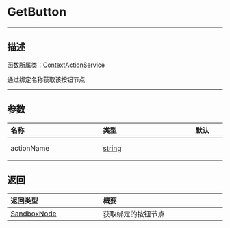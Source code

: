 # GetButton
-----------------------------------------------------------------------------------------
## 描述

函数所属类：[ContextActionService](/Api/Class/Input/ContextActionService.md)

通过绑定名称获取该按钮节点

-----------------------------------------------------------------------------------------
## 参数

|<div style="width:200px">**名称**</div>|<div style="width:200px">**类型**</div>|<div style="width:200px">**默认**</div>|<div style="width:345px">**描述**</div>|
|:--------------------|:--------------------|:--------------------|:--------------------|
|actionName|[string](/Api/DataType/string.md)||自定义的名称，对应`BindAction`中使用的绑定名称|

## 返回

|<div style="width:200px">**返回类型**</div>|<div style="width:800px">**概要**</div>|
|:---|:---|
|[SandboxNode](/Api/Class/NoType/SandboxNode.md)|获取绑定的按钮节点|
